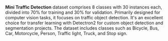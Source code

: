 **Mini Traffic Detection** dataset comprises 8 classes with 30 instances each, divided into 70% for training and 30% for validation. Primarily designed for computer vision tasks, it focuses on traffic object detection. It's an excellent choice for transfer learning with Detectron2 for custom object detection and segmentation projects. The dataset includes classes such as Bicycle, Bus, Car, Motorcycle, Person, Traffic light, Truck, and Stop sign.
